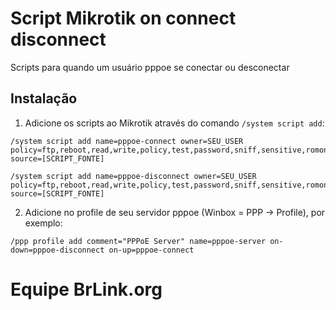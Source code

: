 # Script Mikrotik on connect disconnect
Scripts para quando um usuário pppoe se conectar ou desconectar



## Instalação

1. Adicione os scripts ao Mikrotik através do comando `/system script add`:
```
/system script add name=pppoe-connect owner=SEU_USER policy=ftp,reboot,read,write,policy,test,password,sniff,sensitive,romon source=[SCRIPT_FONTE]

/system script add name=pppoe-disconnect owner=SEU_USER policy=ftp,reboot,read,write,policy,test,password,sniff,sensitive,romon source=[SCRIPT_FONTE]
```
2. Adicione no profile de seu servidor pppoe (Winbox = PPP -> Profile), por exemplo:
```
/ppp profile add comment="PPPoE Server" name=pppoe-server on-down=pppoe-disconnect on-up=pppoe-connect
```

# Equipe BrLink.org
